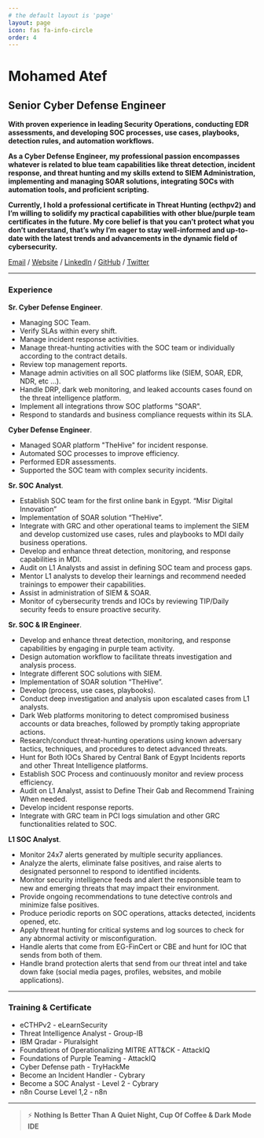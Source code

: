 ```yaml
---
# the default layout is 'page'
layout: page
icon: fas fa-info-circle
order: 4
---
```


# Mohamed Atef

## Senior Cyber Defense Engineer

**With proven experience in leading Security Operations, conducting EDR assessments, and developing SOC processes, use cases, playbooks, detection rules, and automation workflows.**

**As a Cyber Defense Engineer, my professional passion encompasses whatever is related to blue team capabilities like threat detection, incident response, and threat hunting and my skills extend to SIEM Administration, implementing and managing SOAR solutions, integrating SOCs with automation tools, and proficient scripting.**

**Currently, I hold a professional certificate in Threat Hunting (ecthpv2) and I’m willing to solidify my practical capabilities with other blue/purple team certificates in the future.
My core belief is that you can’t protect what you don’t understand, that’s why I’m eager to stay well-informed and up-to-date with the latest trends and advancements in the dynamic field of cybersecurity.**

[Email](mailto:mohamedatef2970@gmail.com) / [Website](https://0xatef.github.io/0xAtef-CV/) / [LinkedIn](https://www.linkedin.com/in/0xAtef/) / [GitHub](https://github.com/0xAtef/) / [Twitter](https://twitter.com/0xAtef/)

---

### Experience

**Sr. Cyber Defense Engineer**.

- Managing SOC Team.
- Verify SLAs within every shift.
- Manage incident response activities.
- Manage threat-hunting activities with the SOC team or individually according to the contract details.
- Review top management reports.
- Manage admin activities on all SOC platforms like (SIEM, SOAR, EDR, NDR, etc ...).
- Handle DRP, dark web monitoring, and leaked accounts cases found on the threat intelligence platform.
- Implement all integrations throw SOC platforms "SOAR".
- Respond to standards and business compliance requests within its SLA.

**Cyber Defense Engineer**.

- Managed SOAR platform "TheHive" for incident response.
- Automated SOC processes to improve efficiency.
- Performed EDR assessments.
- Supported the SOC team with complex security incidents.

**Sr. SOC Analyst**.

- Establish SOC team for the first online bank in Egypt. “Misr Digital Innovation”
- Implementation of SOAR solution “TheHive”.
- Integrate with GRC and other operational teams to implement the SIEM and develop customized use cases, rules and playbooks to MDI daily business operations.
- Develop and enhance threat detection, monitoring, and response capabilities in MDI.
- Audit on L1 Analysts and  assist in defining SOC team and process gaps.
- Mentor L1 analysts to develop their learnings and recommend needed trainings to empower their capabilities.
- Assist in administration of SIEM & SOAR.
- Monitor of cybersecurity trends and IOCs by reviewing TIP/Daily security feeds to ensure proactive security.

**Sr. SOC & IR Engineer**.

- Develop and enhance threat detection, monitoring, and response capabilities by engaging in purple team activity.
- Design automation workflow to facilitate threats investigation and analysis process.
- Integrate different SOC solutions with SIEM.
- Implementation of SOAR solution “TheHive”.
- Develop (process, use cases, playbooks).
- Conduct deep investigation and analysis upon escalated cases from L1 analysts.
- Dark Web platforms monitoring to detect compromised business accounts or data breaches, followed by promptly taking appropriate actions.
- Research/conduct threat-hunting operations using known adversary tactics, techniques, and procedures to detect advanced threats.
- Hunt for Both IOCs Shared by Central Bank of Egypt Incidents reports and other Threat Intelligence platforms.
- Establish SOC Process and continuously monitor and review process efficiency.
- Audit on L1 Analyst, assist to Define Their Gab and Recommend Training When needed.
- Develop incident response reports.
- Integrate with GRC team in PCI logs simulation and other GRC functionalities related to SOC.

**L1 SOC Analyst**.

- Monitor 24x7 alerts generated by multiple security appliances.
- Analyze the alerts, eliminate false positives, and raise alerts to designated personnel to respond to identified incidents.
- Monitor security intelligence feeds and alert the responsible team to new and emerging threats that may impact their environment.
- Provide ongoing recommendations to tune detective controls and minimize false positives.
- Produce periodic reports on SOC operations, attacks detected, incidents opened, etc.
- Apply threat hunting for critical systems and log sources to check for any abnormal activity or misconfiguration.
- Handle alerts that come from EG-FinCert or CBE and hunt for IOC that sends from both of them.
- Handle brand protection alerts that send from our threat intel and take down fake (social media pages, profiles, websites, and mobile applications).

---

### Training & Certificate

- eCTHPv2 - eLearnSecurity
- Threat Intelligence Analyst - Group-IB
- IBM Qradar - Pluralsight
- Foundations of Operationalizing MITRE ATT&CK - AttackIQ
- Foundations of Purple Teaming - AttackIQ
- Cyber Defense path - TryHackMe
- Become an Incident Handler - Cybrary
- Become a SOC Analyst - Level 2 - Cybrary
- n8n Course Level 1,2 - n8n

---

> ⚡ **Nothing Is Better Than A Quiet Night, Cup Of Coffee & Dark Mode IDE**
